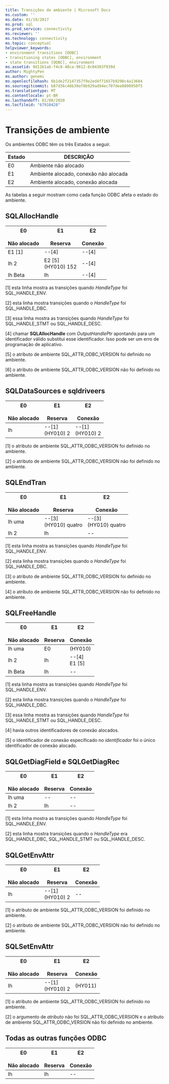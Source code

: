 ```yaml
---
title: Transições de ambiente | Microsoft Docs
ms.custom: ''
ms.date: 01/19/2017
ms.prod: sql
ms.prod_service: connectivity
ms.reviewer: ''
ms.technology: connectivity
ms.topic: conceptual
helpviewer_keywords:
- environment transitions [ODBC]
- transitioning states [ODBC], environment
- state transitions [ODBC], environment
ms.assetid: 9d11b1ab-f4c8-48ca-9812-8c04303f939d
author: MightyPen
ms.author: genemi
ms.openlocfilehash: 6b1de2f2147357f9e2ed4f71657b9298c4a13684
ms.sourcegitcommit: b87d36c46b39af8b929ad94ec707dee8800950f5
ms.translationtype: MT
ms.contentlocale: pt-BR
ms.lasthandoff: 02/08/2020
ms.locfileid: "67910428"
---
```

# <a name="environment-transitions"></a>Transições de ambiente
Os ambientes ODBC têm os três Estados a seguir.  
  
|Estado|DESCRIÇÃO|  
|-----------|-----------------|  
|E0|Ambiente não alocado|  
|E1|Ambiente alocado, conexão não alocada|  
|E2|Ambiente alocado, conexão alocada|  
  
 As tabelas a seguir mostram como cada função ODBC afeta o estado do ambiente.  
  
## <a name="sqlallochandle"></a>SQLAllocHandle  
  
|E0<br /><br /> Não alocado|E1<br /><br /> Reserva|E2<br /><br /> Conexão|  
|------------------------|----------------------|-----------------------|  
|E1 [1]|--[4]|--[4]|  
|Ih 2|E2 [5]<br />(HY010) 152|--[4]|  
|Ih Beta|Ih|--[4]|  
  
 [1] esta linha mostra as transições quando *HandleType* foi SQL_HANDLE_ENV.  
  
 [2] esta linha mostra transições quando o *HandleType* foi SQL_HANDLE_DBC.  
  
 [3] essa linha mostra as transições quando *HandleType* foi SQL_HANDLE_STMT ou SQL_HANDLE_DESC.  
  
 [4] chamar **SQLAllocHandle** com *OutputHandlePtr* apontando para um identificador válido substitui esse identificador. Isso pode ser um erro de programação de aplicativo.  
  
 [5] o atributo de ambiente SQL_ATTR_ODBC_VERSION foi definido no ambiente.  
  
 [6] o atributo de ambiente SQL_ATTR_ODBC_VERSION não foi definido no ambiente.  
  
## <a name="sqldatasources-and-sqldrivers"></a>SQLDataSources e sqldriveers  
  
|E0<br /><br /> Não alocado|E1<br /><br /> Reserva|E2<br /><br /> Conexão|  
|------------------------|----------------------|-----------------------|  
|Ih|--[1]<br />(HY010) 2|--[1]<br />(HY010) 2|  
  
 [1] o atributo de ambiente SQL_ATTR_ODBC_VERSION foi definido no ambiente.  
  
 [2] o atributo de ambiente SQL_ATTR_ODBC_VERSION não foi definido no ambiente.  
  
## <a name="sqlendtran"></a>SQLEndTran  
  
|E0<br /><br /> Não alocado|E1<br /><br /> Reserva|E2<br /><br /> Conexão|  
|------------------------|----------------------|-----------------------|  
|Ih uma|--[3]<br />(HY010) quatro|--[3]<br />(HY010) quatro|  
|Ih 2|Ih|--|  
  
 [1] esta linha mostra as transições quando *HandleType* foi SQL_HANDLE_ENV.  
  
 [2] esta linha mostra transições quando o *HandleType* foi SQL_HANDLE_DBC.  
  
 [3] o atributo de ambiente SQL_ATTR_ODBC_VERSION foi definido no ambiente.  
  
 [4] o atributo de ambiente SQL_ATTR_ODBC_VERSION não foi definido no ambiente.  
  
## <a name="sqlfreehandle"></a>SQLFreeHandle  
  
|E0<br /><br /> Não alocado|E1<br /><br /> Reserva|E2<br /><br /> Conexão|  
|------------------------|----------------------|-----------------------|  
|Ih uma|E0|(HY010)|  
|Ih 2|Ih|--[4]<br />E1 [5]|  
|Ih Beta|Ih|--|  
  
 [1] esta linha mostra as transições quando *HandleType* foi SQL_HANDLE_ENV.  
  
 [2] esta linha mostra transições quando o *HandleType* foi SQL_HANDLE_DBC.  
  
 [3] essa linha mostra as transições quando *HandleType* foi SQL_HANDLE_STMT ou SQL_HANDLE_DESC.  
  
 [4] havia outros identificadores de conexão alocados.  
  
 [5] o identificador de conexão especificado no *identificador* foi o único identificador de conexão alocado.  
  
## <a name="sqlgetdiagfield-and-sqlgetdiagrec"></a>SQLGetDiagField e SQLGetDiagRec  
  
|E0<br /><br /> Não alocado|E1<br /><br /> Reserva|E2<br /><br /> Conexão|  
|------------------------|----------------------|-----------------------|  
|Ih uma|--|--|  
|Ih 2|Ih|--|  
  
 [1] esta linha mostra as transições quando *HandleType* foi SQL_HANDLE_ENV.  
  
 [2] esta linha mostra transições quando o *HandleType* era SQL_HANDLE_DBC, SQL_HANDLE_STMT ou SQL_HANDLE_DESC.  
  
## <a name="sqlgetenvattr"></a>SQLGetEnvAttr  
  
|E0<br /><br /> Não alocado|E1<br /><br /> Reserva|E2<br /><br /> Conexão|  
|------------------------|----------------------|-----------------------|  
|Ih|--[1]<br />(HY010) 2|--|  
  
 [1] o atributo de ambiente SQL_ATTR_ODBC_VERSION foi definido no ambiente.  
  
 [2] o atributo de ambiente SQL_ATTR_ODBC_VERSION não foi definido no ambiente.  
  
## <a name="sqlsetenvattr"></a>SQLSetEnvAttr  
  
|E0<br /><br /> Não alocado|E1<br /><br /> Reserva|E2<br /><br /> Conexão|  
|------------------------|----------------------|-----------------------|  
|Ih|--[1]<br />(HY010) 2|(HY011)|  
  
 [1] o atributo de ambiente SQL_ATTR_ODBC_VERSION foi definido no ambiente.  
  
 [2] o argumento de *atributo* não foi SQL_ATTR_ODBC_VERSION e o atributo de ambiente SQL_ATTR_ODBC_VERSION não foi definido no ambiente.  
  
## <a name="all-other-odbc-functions"></a>Todas as outras funções ODBC  
  
|E0<br /><br /> Não alocado|E1<br /><br /> Reserva|E2<br /><br /> Conexão|  
|------------------------|----------------------|-----------------------|  
|Ih|Ih|--|
